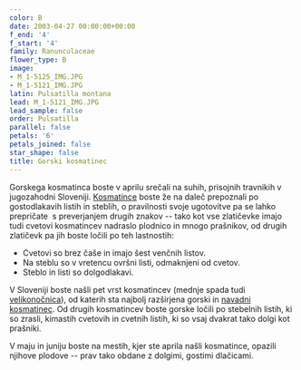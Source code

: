 ```yaml
---
color: B
date: 2003-04-27 00:00:00+00:00
f_end: '4'
f_start: '4'
family: Ranunculaceae
flower_type: B
image:
- M_1-5125_IMG.JPG
- M_1-5121_IMG.JPG
latin: Pulsatilla montana
lead: M_1-5121_IMG.JPG
lead_sample: false
order: Pulsatilla
parallel: false
petals: '6'
petals_joined: false
star_shape: false
title: Gorski kosmatinec
---
```

Gorskega kosmatinca boste v aprilu srečali na suhih, prisojnih travnikih v jugozahodni Sloveniji. [Kosmatince](../genus/pulsatilla/) boste že na daleč prepoznali po gostodlakavih listih in steblih, o pravilnosti svoje ugotovitve pa se lahko prepričate  s preverjanjem drugih znakov -- tako kot vse zlatičevke imajo tudi cvetovi kosmatincev nadraslo plodnico in mnogo prašnikov, od drugih zlatičevk pa jih boste ločili po teh lastnostih:

-   Cvetovi so brez čaše in imajo šest venčnih listov.
-   Na steblu so v vretencu ovršni listi, odmaknjeni od cvetov.
-   Steblo in listi so dolgodlakavi.

V Sloveniji boste našli pet vrst kosmatincev (mednje spada tudi [velikonočnica](../pulsatillagrandis/)), od katerih sta najbolj razširjena gorski in [navadni kosmatinec](../pulsatillanigricans/). Od drugih kosmatincev boste gorske ločili po stebelnih listih, ki so zrasli, kimastih cvetovih in cvetnih listih, ki so vsaj dvakrat tako dolgi kot prašniki.

V maju in juniju boste na mestih, kjer ste aprila našli kosmatince, opazili njihove plodove -- prav tako obdane z dolgimi, gostimi dlačicami.
